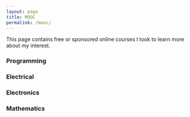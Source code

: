 ```yaml
---
layout: page
title: MOOC
permalink: /mooc/
---
```


This page contains free or sponsored online courses I took to learn more about my interest. 

<h3> Programming </h3>

<h3> Electrical </h3>

<h3> Electronics </h3>

<h3> Mathematics </h3>
